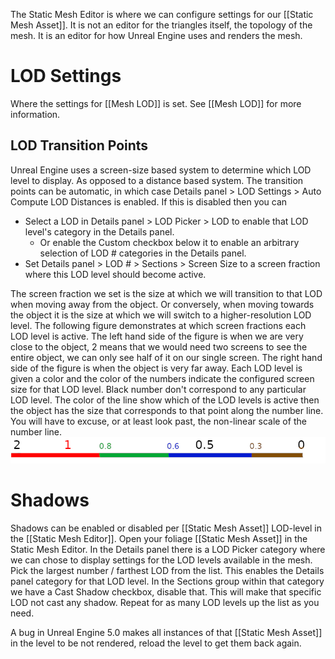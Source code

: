 The Static Mesh Editor is where we can configure settings for our [[Static Mesh Asset]].
It is not an editor for the triangles itself, the topology of the mesh.
It is an editor for how Unreal Engine uses and renders the mesh.


# LOD Settings

Where the settings for [[Mesh LOD]] is set.
See [[Mesh LOD]] for more information.


## LOD Transition Points

Unreal Engine uses a screen-size based system to determine which LOD level to display.
As opposed to a distance based system.
The transition points can be automatic, in which case Details panel > LOD Settings > Auto Compute LOD Distances is enabled.
If this is disabled then you can
- Select a LOD in Details panel > LOD Picker > LOD to enable that LOD level's category in the Details panel.
	- Or enable the Custom checkbox below it to enable an arbitrary selection of LOD # categories in the Details panel.
- Set Details panel > LOD # > Sections > Screen Size to a screen fraction where this LOD level should become active.

The screen fraction we set is the size at which we will transition to that LOD when moving away from the object.
Or conversely, when moving towards the object it is the size at which we will switch to a higher-resolution LOD level.
The following figure demonstrates at which screen fractions each LOD level is active.
The left hand side of the figure is when we are very close to the object, 2 means that we would need two screens to see the entire object, we can only see half of it on our single screen.
The right hand side of the figure is when the object is very far away.
Each LOD level is given a color and the color of the numbers indicate the configured screen size for that LOD level.
Black number don't correspond to any particular LOD level.
The color of the line show which of the LOD levels is active then the object has the size that corresponds to that point along the number line.
You will have to excuse, or at least look past, the non-linear scale of the number line.
![](./Images/Mesh_LOD_Transition_Ranges.png)
# Shadows

Shadows can be enabled or disabled per [[Static Mesh Asset]] LOD-level in the [[Static Mesh Editor]].
Open your foliage [[Static Mesh Asset]] in the Static Mesh Editor.
In the Details panel there is a LOD Picker category where we can chose to display settings for the LOD levels available in the mesh.
Pick the largest number / farthest LOD from the list.
This enables the Details panel category for that LOD level.
In the Sections group within that category we have a Cast Shadow checkbox, disable that.
This will make that specific LOD not cast any shadow.
Repeat for as many LOD levels up the list as you need.

A bug in Unreal Engine 5.0 makes all instances of that [[Static Mesh Asset]] in the level to be not rendered, reload the level to get them back again.


